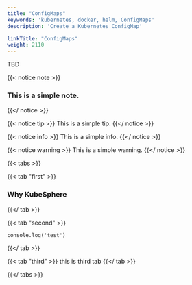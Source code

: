 ```yaml
---
title: "ConfigMaps"
keywords: 'kubernetes, docker, helm, ConfigMaps'
description: 'Create a Kubernetes ConfigMap'

linkTitle: "ConfigMaps"
weight: 2110
---
```


TBD

{{< notice note >}}
### This is a simple note.
{{</ notice >}}

{{< notice tip >}}
This is a simple tip.
{{</ notice >}}

{{< notice info >}}
This is a simple info.
{{</ notice >}}

{{< notice warning >}}
This is a simple warning.
{{</ notice >}}

{{< tabs >}}

{{< tab "first" >}}
### Why KubeSphere
{{</ tab >}}

{{< tab "second" >}}
```
console.log('test')
```
{{</ tab >}}

{{< tab "third" >}}
this is third tab
{{</ tab >}}

{{</ tabs >}}
